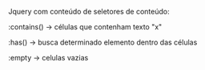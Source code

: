 Jquery com conteúdo de seletores de conteúdo:

:contains() -> células que contenham texto "x"

:has() -> busca determinado elemento dentro das células

:empty -> celulas vazias